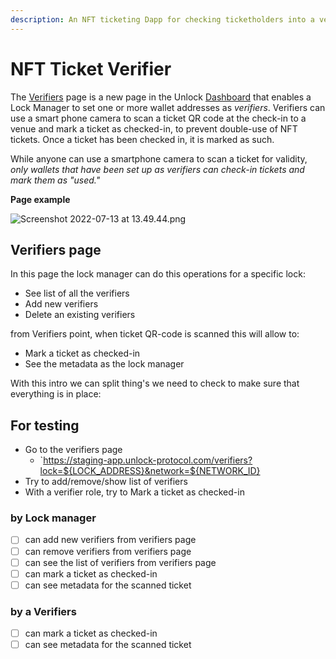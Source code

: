 ```yaml
---
description: An NFT ticketing Dapp for checking ticketholders into a venue at an event.
---
```


# NFT Ticket Verifier

The [Verifiers](app.unlock-protocol.com/verifiers) page is a new page in the Unlock [Dashboard](/basics/new-to-unlock/deploying-a-lock) that enables a Lock Manager to set one or more wallet addresses as *verifiers*. Verifiers can use a smart phone camera to scan a ticket QR code at the check-in to a venue and mark a ticket as checked-in, to prevent double-use of NFT tickets. Once a ticket has been checked in, it is marked as such. 

While anyone can use a smartphone camera to scan a ticket for validity, *only wallets that have been set up as verifiers can check-in tickets and mark them as "used."*

**Page example**

![Screenshot 2022-07-13 at 13.49.44.png](https://s3-us-west-2.amazonaws.com/secure.notion-static.com/1c4fd688-9694-4381-a979-a484ff4c8709/Screenshot_2022-07-13_at_13.49.44.png)

## Verifiers page

In this page the lock manager can do this operations for a specific lock: 

- See list of all the verifiers
- Add new verifiers
- Delete an existing verifiers

from Verifiers point, when ticket QR-code is scanned this will allow to:

- Mark a ticket as checked-in
- See the metadata as the lock manager

With this intro we can split thing's we need to check to make sure that everything is in place:

## For testing

- Go to the verifiers page
    - `https://staging-app.unlock-protocol.com/verifiers?lock=${LOCK_ADDRESS}&network=${NETWORK_ID}
- Try to add/remove/show list of verifiers
- With a verifier role, try to Mark a ticket as checked-in

### by Lock manager

- [ ]  can add new verifiers from verifiers page
- [ ]  can remove verifiers from verifiers page
- [ ]  can see the list of verifiers from verifiers page
- [ ]  can mark a ticket as checked-in
- [ ]  can see metadata for the scanned ticket

### by a Verifiers

- [ ]  can mark a ticket as checked-in
- [ ]  can see metadata for the scanned ticket
